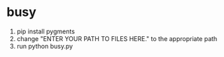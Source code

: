 busy
====

1. pip install pygments
2. change "ENTER YOUR PATH TO FILES HERE." to the appropriate path
3. run python busy.py

